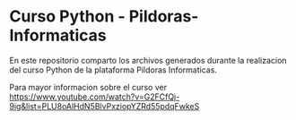 # Curso Python - Pildoras-Informaticas
En este repositorio comparto los archivos generados durante la realizacion del curso Python de la plataforma Pildoras Informaticas. 

Para mayor informacion sobre el curso ver https://www.youtube.com/watch?v=G2FCfQj-9ig&list=PLU8oAlHdN5BlvPxziopYZRd55pdqFwkeS

